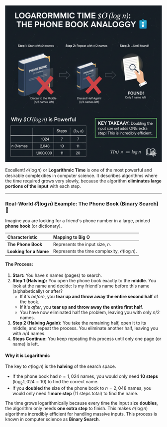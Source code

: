 ![](https://github.com/TechCraft-By-Subrata/JavaScript-DSA/blob/main/images/phone_book.png)

Excellent! $\mathcal{O}(\log n)$ or **Logarithmic Time** is one of the most powerful and desirable complexities in computer science. It describes algorithms where the time required grows very slowly, because the algorithm **eliminates large portions of the input** with each step.

***

### Real-World $\mathcal{O}(\log n)$ Example: The Phone Book (Binary Search) 📘

Imagine you are looking for a friend's phone number in a large, printed **phone book** (or dictionary).

| Characteristic | Mapping to Big O |
| :--- | :--- |
| **The Phone Book** | Represents the input size, $n$. |
| **Looking for a Name** | Represents the time complexity, $\mathcal{O}(\log n)$. |

#### The Process:

1.  **Start:** You have $n$ names (pages) to search.
2.  **Step 1 (Halving):** You open the phone book exactly to the **middle**. You look at the name and decide: Is my friend's name before this name (alphabetically) or after?
    * If it's *before*, you **tear up and throw away the entire second half** of the book.
    * If it's *after*, you **tear up and throw away the entire first half**.
    * You have now eliminated half the problem, leaving you with only $n/2$ names.
3.  **Step 2 (Halving Again):** You take the remaining half, open it to its middle, and repeat the process. You eliminate another half, leaving you with $n/4$ names.
4.  **Steps Continue:** You keep repeating this process until only one page (or name) is left.

#### Why it is Logarithmic

The key to $\mathcal{O}(\log n)$ is the **halving** of the search space.

* If the phone book had $n=1,024$ names, you would only need **10 steps** ($\log_2 1,024 = 10$) to find the correct name.
* If you **doubled** the size of the phone book to $n=2,048$ names, you would only need **1 more step** (11 steps total) to find the name.

The time grows logarithmically because every time the input size **doubles**, the algorithm only needs **one extra step** to finish. This makes $\mathcal{O}(\log n)$ algorithms incredibly efficient for handling massive inputs. This process is known in computer science as **Binary Search**. 
